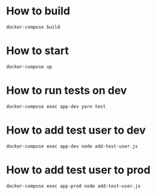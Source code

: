 # How to build

```
docker-compose build
```


# How to start

```
docker-compose up
```

# How to run tests on dev

```
docker-compose exec app-dev yarn test
```


# How to add test user to dev

```
docker-compose exec app-dev node add-test-user.js
```


# How to add test user to prod

```
docker-compose exec app-prod node add-test-user.js
```

